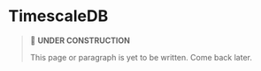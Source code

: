 # TimescaleDB

> 🚧 **UNDER CONSTRUCTION**
>
> This page or paragraph is yet to be written. Come back later.